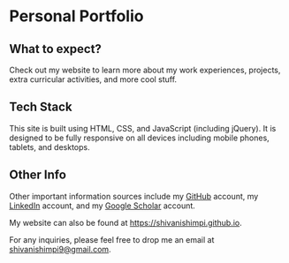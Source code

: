 # Personal Portfolio


## What to expect?

Check out my website to learn more about my work experiences, projects, extra curricular activities, and more cool stuff.


## Tech Stack

This site is built using HTML, CSS, and JavaScript (including jQuery). It is designed to be fully responsive on all devices including mobile phones, tablets, and desktops.


## Other Info

Other important information sources include my [GitHub](https://github.com/shivanishimpi) account, my [LinkedIn](https://www.linkedin.com/in/shivani-shimpi-5113a8170/) account, and my [Google Scholar](https://scholar.google.com/citations?hl=en&user=_ohEL2IAAAAJ) account.

My website can also be found at https://shivanishimpi.github.io.

For any inquiries, please feel free to drop me an email at shivanishimpi9@gmail.com.
